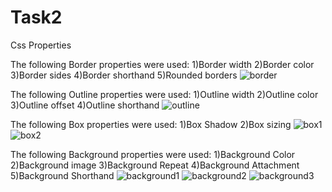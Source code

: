# Task2
Css Properties



The following Border properties were used:
1)Border width
2)Border color
3)Border sides
4)Border shorthand
5)Rounded borders
![border](https://user-images.githubusercontent.com/72078555/130051791-4f331ce5-4b9a-44a2-a7ea-750dd43a77dd.PNG)


The following Outline properties were used:
1)Outline width
2)Outline color
3)Outline offset
4)Outline shorthand
![outline](https://user-images.githubusercontent.com/72078555/130051819-6d77bc48-0ebb-498a-a06d-58a29c35ba76.PNG)


The following Box properties were used:
1)Box Shadow
2)Box sizing
![box1](https://user-images.githubusercontent.com/72078555/130051815-76cad59f-0443-483a-8415-e6b085f06e71.PNG)
![box2](https://user-images.githubusercontent.com/72078555/130051817-1073b6d8-d8a8-4368-9dff-09ad2b02f7cf.PNG)


The following Background properties were used:
1)Background Color
2)Background image
3)Background Repeat
4)Background Attachment
5)Background Shorthand
![background1](https://user-images.githubusercontent.com/72078555/130051826-15aa5416-ba15-410f-8023-21e5660a8aed.PNG)
![background2](https://user-images.githubusercontent.com/72078555/130051859-889cbe11-c6ea-488f-8066-262be1856741.PNG)
![background3](https://user-images.githubusercontent.com/72078555/130051920-fa413ef5-74b0-48cf-a93a-71d6d62d3af0.PNG)


